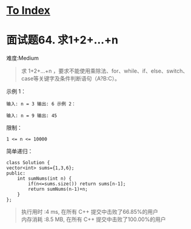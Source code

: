 # [To Index](/index.md)

# 面试题64\. 求1+2+...+n

难度:Medium

> 求 1+2+...+n ，要求不能使用乘除法、for、while、if、else、switch、case等关键字及条件判断语句（A?B:C）。

示例 1：

```
输入: n = 3 输出: 6 示例 2：

输入: n = 9 输出: 45
```

限制：

```
1 <= n <= 10000
```

简单递归：

```
class Solution {
vector<int> sums={1,3,6};
public:
    int sumNums(int n) {
        if(n<=sums.size()) return sums[n-1];
        return sumNums(n-1)+n;
    }
};
```

> 执行用时 :4 ms, 在所有 C++ 提交中击败了66.85%的用户<br>
> 内存消耗 :8.5 MB, 在所有 C++ 提交中击败了100.00%的用户
